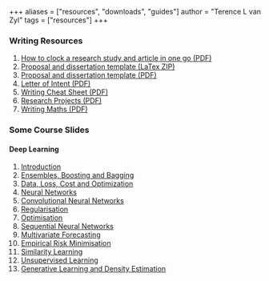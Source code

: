 +++
aliases = ["resources", "downloads", "guides"]
author = "Terence L van Zyl"
tags = ["resources"]
+++

### Writing Resources

1. [How to clock a research study and article in one go (PDF)](How%20to%20clock%20a%20research%20study%20and%20article%20in%20one%20go.pdf)
2. [Proposal and dissertation template (LaTex ZIP)](Proposal_Thesis_2.3.zip)
3. [Proposal and dissertation template (PDF)](main.pdf)
4. [Letter of Intent (PDF)](letter_of_intent.pdf)
5. [Writing Cheat Sheet (PDF)](Writing%20Cheat%20Sheet.pdf)
6. [Research Projects (PDF)](research_projects.pdf)
7. [Writing Maths (PDF)](https://www2.math.uconn.edu/~khlee/math2784s10/writingtips.pdf)

### Some Course Slides

#### Deep Learning

1. [Introduction](https://docs.google.com/presentation/d/1emtBBmfO0gHJl_lqQ1uvsHbxwA7T4AuWNLfmbJAyY9I/pub?start=false&loop=false&delayms=3000)
2. [Ensembles, Boosting and Bagging](https://docs.google.com/presentation/d/1-ffbZnKOJ39RG2TyqvXiBysxXulbMqV6G2RctcviFO0/pub?start=false&loop=false&delayms=3000)
3. [Data, Loss, Cost and Optimization](https://docs.google.com/presentation/d/1j2GE_Uo9fXGAaRDeNArSwDXMQA5a6ByiIws0w1awgzo/pub?start=false&loop=false&delayms=3000)
4. [Neural Networks](https://docs.google.com/presentation/d/1vd46V3gfET8LxND-CVepk_HYEeL3XFntVe9C72LAdRc/pub?start=false&loop=false&delayms=3000)
5. [Convolutional Neural Networks](https://docs.google.com/presentation/d/1o_TMKwLhVcNF_0O-_rYX5CzPOiTWx6sqrcmw3j7dYmA/pub?start=false&loop=false&delayms=3000)
6. [Regularisation](https://docs.google.com/presentation/d/1BFHsQuUp4kI6AhOYFzH41NhbNAuxniEY5v_LAvmmQIA/pub?start=false&loop=false&delayms=3000)
7. [Optimisation](https://docs.google.com/presentation/d/110j41ExnIoo1YWwp8zjdeDVV8duTCHsuxH1TEiZj-AQ/pub?start=false&loop=false&delayms=3000)
8. [Sequential Neural Networks](https://docs.google.com/presentation/d/1fMAYRpTr-Fg2vk7XCv1wde-uKTBaixXFFtYF16SlZbI/pub?start=false&loop=false&delayms=3000)
9. [Multivariate Forecasting](https://docs.google.com/presentation/d/10bUW0ah8_RPO8EEFUOLZUQGMMOsUAIpWB2nDZZ3cgCM/pub?start=false&loop=false&delayms=3000)
10. [Empirical Risk Minimisation](https://docs.google.com/presentation/d/1rkStzJeQnnvEfyEhoqAjSBdyE7z1X0wT5leTf7Ppb8s/pub?start=false&loop=false&delayms=3000)
11. [Similarity Learning](https://docs.google.com/presentation/d/1QBJKmRI9wZAlesZKR5POExGE5LuxDkyulXYs55krack/pub?start=false&loop=false&delayms=3000)
12. [Unsupervised Learning](https://docs.google.com/presentation/d/1xlt1wj6Z-vKCGzSnv-On-gl9ZZGlcIK4Lqda2CkA5Vw/pub?start=false&loop=false&delayms=3000)
13. [Generative Learning and Density Estimation](https://docs.google.com/presentation/d/1FIKVfsfjZaF1L18iRnh6BTCp2Od2Kd0S70LrBvcWTTE/pub?start=false&loop=false&delayms=3000)

